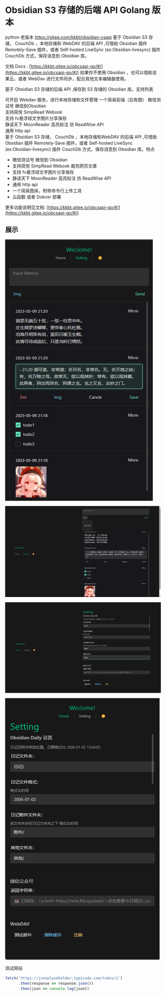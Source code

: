 # Obsidian S3 存储的后端 API Golang 版本

python 老版本 https://gitee.com/kkbt/obsidian-csapi 
基于 Obsidian S3 存储， CouchDb ，本地存储和 WebDAV 的后端 API ,可借助 Obsidian 插件 Remotely-Save 插件，或者 Self-hosted LiveSync (ex:Obsidian-livesync) 插件 CouchDb 方式，保存消息到 Obsidian 库。

文档 Docs : [https://kkbt.gitee.io/obcsapi-go/#/](https://kkbt.gitee.io/obcsapi-go/#/)
如果你不使用 Obsidian ，也可以借助坚果云，或者 WebDav 进行文件同步，配合其他文本编辑器使用。

基于 Obsidian S3 存储的后端 API ,保存到 S3 存储的 Obsidian 库。支持列表

可开启 Webdav 服务，进行本地存储和文件管理
一个简易前端（后有图）
微信测试号 微信到Obsidian  
支持简悦 SimpRead Webook  
支持 fv悬浮球文字图片分享保存  
静读天下 MoonReader 高亮标注 仿 ReadWise API  
通用 http api  
基于 Obsidian S3 存储， CouchDb ，本地存储和WebDAV 的后端 API ,可借助 Obsidian 插件 Remotely-Save 插件，或者 Self-hosted LiveSync (ex:Obsidian-livesync) 插件 CouchDb 方式，保存消息到 Obsidian 库。特点

- 微信测试号 微信到 Obsidian
- 支持简悦 SimpRead Webook 裁剪网页文章
- 支持 fv悬浮球文字图片分享保存
- 静读天下 MoonReader 高亮标注 仿 ReadWise API
- 通用 http api
- 一个简易图床，附带命令行上传工具
- 云函数 或者 Dokcer 部署


更多功能说明见文档: [https://kkbt.gitee.io/obcsapi-go/#/](https://kkbt.gitee.io/obcsapi-go/#/)


## 展示

![](docs/images/Snipaste_2023-05-09_21-21-34.png)

![](docs/images/Snipaste_2023-05-09_21-22-36.png)

![](docs/images/Snipaste_2023-05-09_21-26-04.png)

![](docs/images/Snipaste_2023-05-09_21-26-13.png)


测试网站
```js
fetch('https://jsonplaceholder.typicode.com/todos/1')
      .then(response => response.json())
      .then(json => console.log(json))
```
